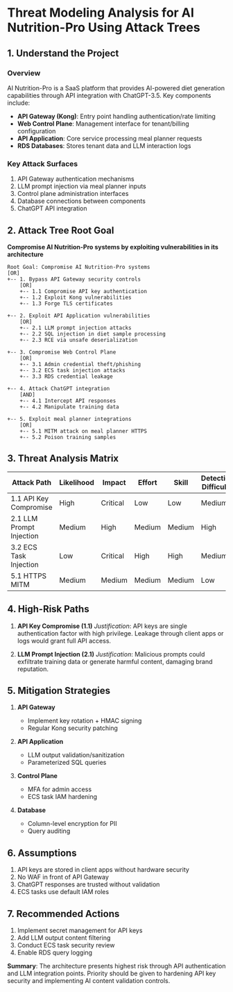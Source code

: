 # Threat Modeling Analysis for AI Nutrition-Pro Using Attack Trees

## 1. Understand the Project

### Overview
AI Nutrition-Pro is a SaaS platform that provides AI-powered diet generation capabilities through API integration with ChatGPT-3.5. Key components include:
- **API Gateway (Kong)**: Entry point handling authentication/rate limiting
- **Web Control Plane**: Management interface for tenant/billing configuration
- **API Application**: Core service processing meal planner requests
- **RDS Databases**: Stores tenant data and LLM interaction logs

### Key Attack Surfaces
1. API Gateway authentication mechanisms
2. LLM prompt injection via meal planner inputs
3. Control plane administration interfaces
4. Database connections between components
5. ChatGPT API integration

## 2. Attack Tree Root Goal
**Compromise AI Nutrition-Pro systems by exploiting vulnerabilities in its architecture**

```
Root Goal: Compromise AI Nutrition-Pro systems
[OR]
+-- 1. Bypass API Gateway security controls
    [OR]
    +-- 1.1 Compromise API key authentication
    +-- 1.2 Exploit Kong vulnerabilities
    +-- 1.3 Forge TLS certificates

+-- 2. Exploit API Application vulnerabilities
    [OR]
    +-- 2.1 LLM prompt injection attacks
    +-- 2.2 SQL injection in diet sample processing
    +-- 2.3 RCE via unsafe deserialization

+-- 3. Compromise Web Control Plane
    [OR]
    +-- 3.1 Admin credential theft/phishing
    +-- 3.2 ECS task injection attacks
    +-- 3.3 RDS credential leakage

+-- 4. Attack ChatGPT integration
    [AND]
    +-- 4.1 Intercept API responses
    +-- 4.2 Manipulate training data

+-- 5. Exploit meal planner integrations
    [OR]
    +-- 5.1 MITM attack on meal planner HTTPS
    +-- 5.2 Poison training samples
```

## 3. Threat Analysis Matrix

| Attack Path | Likelihood | Impact | Effort | Skill | Detection Difficulty |
|-------------|------------|--------|--------|-------|----------------------|
| 1.1 API Key Compromise | High | Critical | Low | Low | Medium |
| 2.1 LLM Prompt Injection | Medium | High | Medium | Medium | High |
| 3.2 ECS Task Injection | Low | Critical | High | High | Medium |
| 5.1 HTTPS MITM | Medium | Medium | Medium | Medium | Low |

## 4. High-Risk Paths

1. **API Key Compromise (1.1)**
   *Justification*: API keys are single authentication factor with high privilege. Leakage through client apps or logs would grant full API access.

2. **LLM Prompt Injection (2.1)**
   *Justification*: Malicious prompts could exfiltrate training data or generate harmful content, damaging brand reputation.

## 5. Mitigation Strategies

1. **API Gateway**
   - Implement key rotation + HMAC signing
   - Regular Kong security patching

2. **API Application**
   - LLM output validation/sanitization
   - Parameterized SQL queries

3. **Control Plane**
   - MFA for admin access
   - ECS task IAM hardening

4. **Database**
   - Column-level encryption for PII
   - Query auditing

## 6. Assumptions

1. API keys are stored in client apps without hardware security
2. No WAF in front of API Gateway
3. ChatGPT responses are trusted without validation
4. ECS tasks use default IAM roles

## 7. Recommended Actions

1. Implement secret management for API keys
2. Add LLM output content filtering
3. Conduct ECS task security review
4. Enable RDS query logging

**Summary**: The architecture presents highest risk through API authentication and LLM integration points. Priority should be given to hardening API key security and implementing AI content validation controls.
